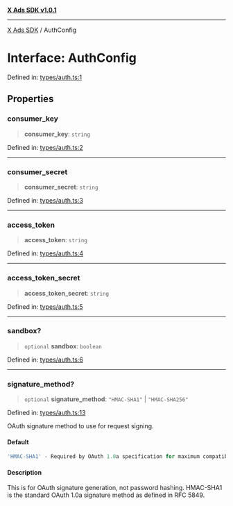 [**X Ads SDK v1.0.1**](../README.md)

***

[X Ads SDK](../globals.md) / AuthConfig

# Interface: AuthConfig

Defined in: [types/auth.ts:1](https://github.com/kage1020/x-ads-sdk/blob/main/src/types/auth.ts#L1)

## Properties

### consumer\_key

> **consumer\_key**: `string`

Defined in: [types/auth.ts:2](https://github.com/kage1020/x-ads-sdk/blob/main/src/types/auth.ts#L2)

***

### consumer\_secret

> **consumer\_secret**: `string`

Defined in: [types/auth.ts:3](https://github.com/kage1020/x-ads-sdk/blob/main/src/types/auth.ts#L3)

***

### access\_token

> **access\_token**: `string`

Defined in: [types/auth.ts:4](https://github.com/kage1020/x-ads-sdk/blob/main/src/types/auth.ts#L4)

***

### access\_token\_secret

> **access\_token\_secret**: `string`

Defined in: [types/auth.ts:5](https://github.com/kage1020/x-ads-sdk/blob/main/src/types/auth.ts#L5)

***

### sandbox?

> `optional` **sandbox**: `boolean`

Defined in: [types/auth.ts:6](https://github.com/kage1020/x-ads-sdk/blob/main/src/types/auth.ts#L6)

***

### signature\_method?

> `optional` **signature\_method**: `"HMAC-SHA1"` \| `"HMAC-SHA256"`

Defined in: [types/auth.ts:13](https://github.com/kage1020/x-ads-sdk/blob/main/src/types/auth.ts#L13)

OAuth signature method to use for request signing.

#### Default

```ts
'HMAC-SHA1' - Required by OAuth 1.0a specification for maximum compatibility
```

#### Description

This is for OAuth signature generation, not password hashing.
HMAC-SHA1 is the standard OAuth 1.0a signature method as defined in RFC 5849.
